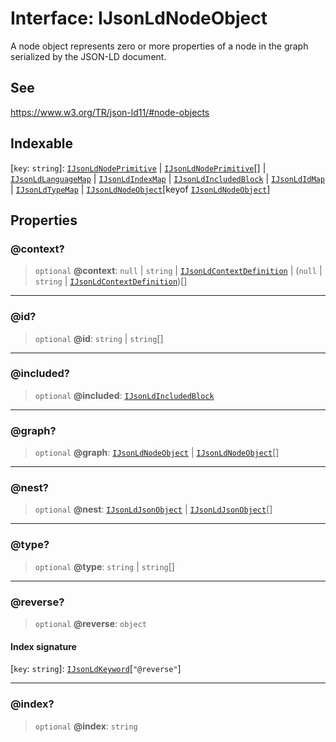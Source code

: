 # Interface: IJsonLdNodeObject

A node object represents zero or more properties of a node
in the graph serialized by the JSON-LD document.

## See

https://www.w3.org/TR/json-ld11/#node-objects

## Indexable

 \[`key`: `string`\]: [`IJsonLdNodePrimitive`](../type-aliases/IJsonLdNodePrimitive.md) \| [`IJsonLdNodePrimitive`](../type-aliases/IJsonLdNodePrimitive.md)[] \| [`IJsonLdLanguageMap`](IJsonLdLanguageMap.md) \| [`IJsonLdIndexMap`](IJsonLdIndexMap.md) \| [`IJsonLdIncludedBlock`](../type-aliases/IJsonLdIncludedBlock.md) \| [`IJsonLdIdMap`](IJsonLdIdMap.md) \| [`IJsonLdTypeMap`](IJsonLdTypeMap.md) \| [`IJsonLdNodeObject`](IJsonLdNodeObject.md)\[keyof [`IJsonLdNodeObject`](IJsonLdNodeObject.md)\]

## Properties

### @context?

> `optional` **@context**: `null` \| `string` \| [`IJsonLdContextDefinition`](IJsonLdContextDefinition.md) \| (`null` \| `string` \| [`IJsonLdContextDefinition`](IJsonLdContextDefinition.md))[]

***

### @id?

> `optional` **@id**: `string` \| `string`[]

***

### @included?

> `optional` **@included**: [`IJsonLdIncludedBlock`](../type-aliases/IJsonLdIncludedBlock.md)

***

### @graph?

> `optional` **@graph**: [`IJsonLdNodeObject`](IJsonLdNodeObject.md) \| [`IJsonLdNodeObject`](IJsonLdNodeObject.md)[]

***

### @nest?

> `optional` **@nest**: [`IJsonLdJsonObject`](IJsonLdJsonObject.md) \| [`IJsonLdJsonObject`](IJsonLdJsonObject.md)[]

***

### @type?

> `optional` **@type**: `string` \| `string`[]

***

### @reverse?

> `optional` **@reverse**: `object`

#### Index signature

 \[`key`: `string`\]: [`IJsonLdKeyword`](../type-aliases/IJsonLdKeyword.md)\[`"@reverse"`\]

***

### @index?

> `optional` **@index**: `string`
